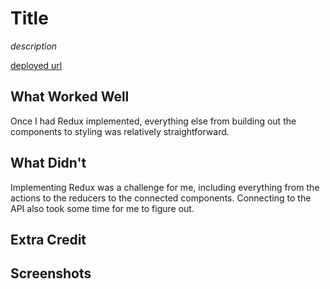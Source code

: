 # Title

*description*

[deployed url](https://platform-client-rayhuang.netlify.app/)

## What Worked Well
Once I had Redux implemented, everything else from building out the components to styling was relatively straightforward.

## What Didn't
Implementing Redux was a challenge for me, including everything from the actions to the reducers to the connected components. Connecting to the API also took some time for me to figure out.

## Extra Credit

## Screenshots
